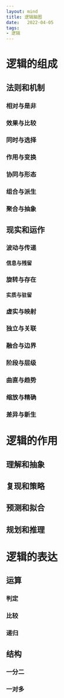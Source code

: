 ```yaml
---
layout: mind
title: 逻辑脑图
date:   2022-04-05
tags:
- 逻辑
---
```


# 逻辑的组成



## 法则和机制


### 相对与是非

### 效果与比较

### 同时与选择

### 作用与变换

### 协同与形态

### 组合与派生

### 聚合与抽象


## 现实和运作


### 波动与传递
#### 信息与残留

### 旋转与存在
#### 实质与驻留

### 虚实与映射

### 独立与关联

### 融合与边界

### 阶段与层级

### 曲直与趋势

### 缩放与精确

### 差异与新生



# 逻辑的作用



## 理解和抽象


## 复现和策略


## 预测和拟合


## 规划和推理



# 逻辑的表达



## 运算


### 判定

### 比较

### 递归


## 结构


### 一分二

### 一对多
